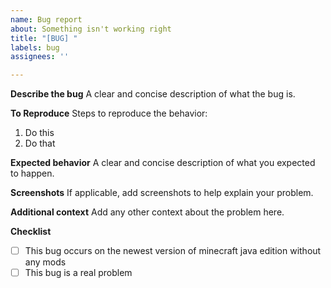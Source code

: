 ```yaml
---
name: Bug report
about: Something isn't working right
title: "[BUG] "
labels: bug
assignees: ''

---
```


**Describe the bug**
A clear and concise description of what the bug is.

**To Reproduce**
Steps to reproduce the behavior:
1. Do this
2. Do that

**Expected behavior**
A clear and concise description of what you expected to happen.

**Screenshots**
If applicable, add screenshots to help explain your problem.

**Additional context**
Add any other context about the problem here.

**Checklist**
- [ ] This bug occurs on the newest version of minecraft java edition without any mods
- [ ] This bug is a real problem

